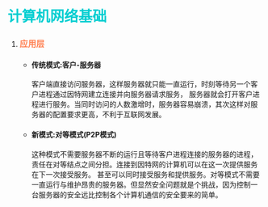 <!DOCTYPE html>
<html>
	<body>
		<h1 style="color: darkturquoise;">计算机网络基础</h1>
		<ol>
			<li><h3 style="color: coral;">应用层</h3></li>
      <ul>
      <li><h4>传统模式:客户-服务器</h4></li>
      <p>客户端直接访问服务器，这样服务器就只能一直运行，时刻等待另一个客户进程通过因特网建立连接并向服务器请求服务，
      服务器就会打开客户进程进行服务。当同时访问的人数激增时，服务器容易崩溃，其次这样对服务器的配置要求更高，不利于互联网发展。</p>
      <li><h4>新模式:对等模式(P2P模式)</h4></li>
      <p>这种模式不需要服务器不断的运行且等待客户进程连接的服务器的进程，责任在对等结点之间分担。连接到因特网的计算机可以在这一次提供服务在下一次接受服务。
      甚至可以同时接受服务和提供服务。对等模式不需要一直运行与维护昂贵的服务器。但显然安全问题就是个挑战，因为控制一台服务器的安全远比控制各个计算机通信的安全要来的简单。</p>
      <ul/>
		</ol>
	</body>
</html>
